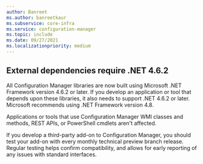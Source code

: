 ```yaml
---
author: Banreet
ms.author: banreetkaur
ms.subservice: core-infra
ms.service: configuration-manager
ms.topic: include
ms.date: 09/27/2021
ms.localizationpriority: medium
---
```


## <a name="bkmk_dotnetsdk"></a> External dependencies require .NET 4.6.2

<!--10529267-->

All Configuration Manager libraries are now built using Microsoft .NET Framework version 4.6.2 or later. If you develop an application or tool that depends upon these libraries, it also needs to support .NET 4.6.2 or later. Microsoft recommends using .NET Framework version 4.8.

Applications or tools that use Configuration Manager WMI classes and methods, REST APIs, or PowerShell cmdlets aren't affected.

If you develop a third-party add-on to Configuration Manager, you should test your add-on with every monthly technical preview branch release. Regular testing helps confirm compatibility, and allows for early reporting of any issues with standard interfaces.
